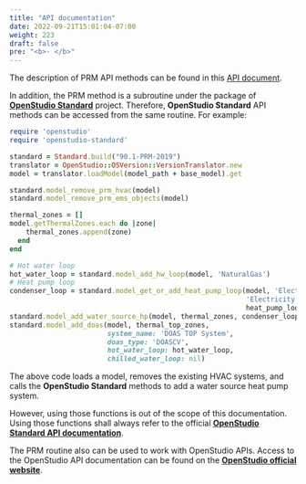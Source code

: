 ```yaml
---
title: "API documentation"
date: 2022-09-21T15:01:04-07:00
weight: 223
draft: false
pre: "<b>- </b>"
---
```


The description of PRM API methods can be found in this [API document](/BEM-for-PRM/user_guide/prm_api_ref/baseline_generation_api/).

In addition, the PRM method is a subroutine under the package of [**OpenStudio Standard**](https://github.com/NREL/openstudio-standards) project. Therefore, **OpenStudio Standard** API methods can be accessed from the same routine. For example:

```ruby
require 'openstudio'
require 'openstudio-standard'

standard = Standard.build("90.1-PRM-2019")
translator = OpenStudio::OSVersion::VersionTranslator.new
model = translator.loadModel(model_path + base_model).get

standard.model_remove_prm_hvac(model)
standard.model_remove_prm_ems_objects(model)

thermal_zones = []
model.getThermalZones.each do |zone|
    thermal_zones.append(zone)
  end
end

# Hot water loop
hot_water_loop = standard.model_add_hw_loop(model, 'NaturalGas')
# Heat pump loop
condenser_loop = standard.model_get_or_add_heat_pump_loop(model, 'Electricity',
                                                          'Electricity',
                                                          heat_pump_loop_cooling_type:'CoolingTower')
standard.model_add_water_source_hp(model, thermal_zones, condenser_loop, ventilation: true)
standard.model_add_doas(model, thermal_top_zones,
                        system_name: 'DOAS TOP System',
                        doas_type: 'DOASCV',
                        hot_water_loop: hot_water_loop,
                        chilled_water_loop: nil)
```

The above code loads a model, removes the existing HVAC systems, and calls the **OpenStudio Standard** methods to add a water source heat pump system.

However, using those functions is out of the scope of this documentation. Using those functions shall always refer to the official [**OpenStudio Standard API documentation**](https://www.rubydoc.info/gems/openstudio-standards).

The PRM routine also can be used to work with OpenStudio APIs. Access to the OpenStudio API documentation can be found on the [**OpenStudio official website**](https://s3.amazonaws.com/openstudio-sdk-documentation/index.html).
